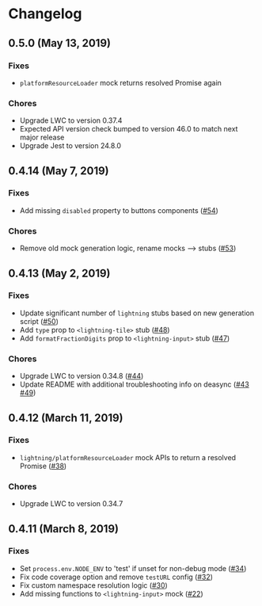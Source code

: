 # Changelog

## 0.5.0 (May 13, 2019)

### Fixes

- `platformResourceLoader` mock returns resolved Promise again

### Chores

- Upgrade LWC to version 0.37.4
- Expected API version check bumped to version 46.0 to match next major release
- Upgrade Jest to version 24.8.0

## 0.4.14 (May 7, 2019)

### Fixes

- Add missing `disabled` property to buttons components ([#54](https://github.com/salesforce/lwc-jest/pull/54))

### Chores

- Remove old mock generation logic, rename mocks --> stubs ([#53](https://github.com/salesforce/lwc-jest/pull/53))

## 0.4.13 (May 2, 2019)

### Fixes

- Update significant number of `lightning` stubs based on new generation script ([#50](https://github.com/salesforce/lwc-jest/pull/50))
- Add `type` prop to `<lightning-tile>` stub ([#48](https://github.com/salesforce/lwc-jest/pull/48))
- Add `formatFractionDigits` prop to `<lightning-input>` stub ([#47](https://github.com/salesforce/lwc-jest/pull/47))

### Chores

- Upgrade LWC to version 0.34.8  ([#44](https://github.com/salesforce/lwc-jest/pull/44))
- Update README with additional troubleshooting info on deasync ([#43](https://github.com/salesforce/lwc-jest/pull/43) [#49](https://github.com/salesforce/lwc-jest/pull/49))

## 0.4.12 (March 11, 2019)

### Fixes

- `lightning/platformResourceLoader` mock APIs to return a resolved Promise ([#38](https://github.com/salesforce/lwc-jest/pull/38))

### Chores

- Upgrade LWC to version 0.34.7

## 0.4.11 (March 8, 2019)

### Fixes

- Set `process.env.NODE_ENV` to 'test' if unset for non-debug mode ([#34](https://github.com/salesforce/lwc-jest/pull/34))
- Fix code coverage option and remove `testURL` config ([#32](https://github.com/salesforce/lwc-jest/pull/32))
- Fix custom namespace resolution logic ([#30](https://github.com/salesforce/lwc-jest/pull/30))
- Add missing functions to `<lightning-input>` mock ([#22](https://github.com/salesforce/lwc-jest/pull/22))


